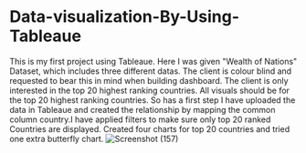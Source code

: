 # Data-visualization-By-Using-Tableaue

This is my first project using Tableaue. Here I was given "Wealth of Nations" Dataset, which includes three different datas.
The client is colour blind and requested to bear this in mind when building dashboard. The client is only interested in the top 20 highest ranking countries. All visuals should be for the top 20 highest ranking countries.
So has a first step I have uploaded the data in Tableaue and created the relationship by mapping the common column country.I have applied filters to make sure only top 20 ranked Countries are displayed. Created four charts for top 20 countries and tried one extra butterfly chart.
![Screenshot (157)](https://user-images.githubusercontent.com/116027782/211377024-2fa64b30-0545-4cb9-b29f-390bdf31b5bb.png)
